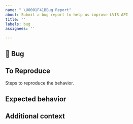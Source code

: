 ```yaml
---
name: " \U0001F41BBug Report"
about: Submit a bug report to help us improve LVIS API
title: ''
labels: bug
assignees: ''

---
```


## 🐛 Bug

<!-- A clear and concise description of what the bug is. -->

## To Reproduce

Steps to reproduce the behavior.

<!-- If you have a code sample, error messages, stack traces, please provide it here as well -->

## Expected behavior

<!-- A clear and concise description of what you expected to happen. -->


## Additional context

<!-- Add any other context about the problem here. -->
